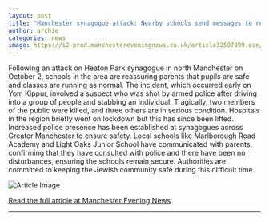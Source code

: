 ```yaml
---
layout: post
title: "Manchester synagogue attack: Nearby schools send messages to reassure parents"
author: archie
categories: news
image: https://i2-prod.manchestereveningnews.co.uk/article32597099.ece/ALTERNATES/s1200/0_021025policeincident15.jpg
---
```

Following an attack on Heaton Park synagogue in north Manchester on October 2, schools in the area are reassuring parents that pupils are safe and classes are running as normal. The incident, which occurred early on Yom Kippur, involved a suspect who was shot by armed police after driving into a group of people and stabbing an individual. Tragically, two members of the public were killed, and three others are in serious condition. Hospitals in the region briefly went on lockdown but this has since been lifted. Increased police presence has been established at synagogues across Greater Manchester to ensure safety. Local schools like Marlborough Road Academy and Light Oaks Junior School have communicated with parents, confirming that they have consulted with police and there have been no disturbances, ensuring the schools remain secure. Authorities are committed to keeping the Jewish community safe during this difficult time.

![Article Image](https://i2-prod.manchestereveningnews.co.uk/article32597099.ece/ALTERNATES/s1200/0_021025policeincident15.jpg)

[Read the full article at Manchester Evening News](https://www.manchestereveningnews.co.uk/news/greater-manchester-news/manchester-synagogue-attack-nearby-schools-32597010)

---
